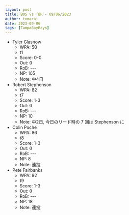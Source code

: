 ```yaml
---
layout: post
title: BOS vs TBR - 09/06/2023
author: tomarai
date: 2023-09-06
tags: [TampaBayRays]
---
```


* Tyler Glasnow
	- WPA: 50
	- t1
	- Score: 0-0
	- Out: 0
	- RoB: ---
	- NP: 105
	- Note: 中4日
* Robert Stephenson
	- WPA: 82
	- t7
	- Score: 1-3
	- Out: 0
	- RoB: ---
	- NP: 10
	- Note: 中2日, 今日のリード時の 7 回は Stephenson に
* Colin Poche
	- WPA: 86
	- t8
	- Score: 1-3
	- Out: 0
	- RoB: ---
	- NP: 8
	- Note: 連投
* Pete Fairbanks
	- WPA: 92
	- t9
	- Score: 1-3
	- Out: 0
	- RoB: ---
	- NP: 18
	- Note: 連投

